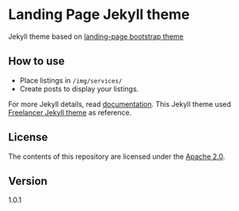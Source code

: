 # Landing Page Jekyll theme

Jekyll theme based on [landing-page bootstrap theme ](http://startbootstrap.com/templates/landing-page/)

## How to use
 - Place listings in `/img/services/`
 - Create posts to display your listings.


For more Jekyll details, read [documentation](http://jekyllrb.com/).
This Jekyll theme used [Freelancer Jekyll theme](https://github.com/jeromelachaud/freelancer-theme/) as reference.

## License
The contents of this repository are licensed under the [Apache
2.0](http://www.apache.org/licenses/LICENSE-2.0.html).

## Version
1.0.1
